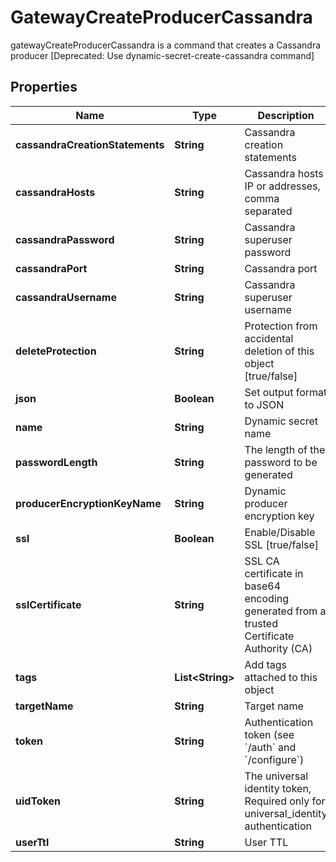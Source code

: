 

# GatewayCreateProducerCassandra

gatewayCreateProducerCassandra is a command that creates a Cassandra producer [Deprecated: Use dynamic-secret-create-cassandra command]

## Properties

| Name | Type | Description | Notes |
|------------ | ------------- | ------------- | -------------|
|**cassandraCreationStatements** | **String** | Cassandra creation statements |  [optional] |
|**cassandraHosts** | **String** | Cassandra hosts IP or addresses, comma separated |  [optional] |
|**cassandraPassword** | **String** | Cassandra superuser password |  [optional] |
|**cassandraPort** | **String** | Cassandra port |  [optional] |
|**cassandraUsername** | **String** | Cassandra superuser username |  [optional] |
|**deleteProtection** | **String** | Protection from accidental deletion of this object [true/false] |  [optional] |
|**json** | **Boolean** | Set output format to JSON |  [optional] |
|**name** | **String** | Dynamic secret name |  |
|**passwordLength** | **String** | The length of the password to be generated |  [optional] |
|**producerEncryptionKeyName** | **String** | Dynamic producer encryption key |  [optional] |
|**ssl** | **Boolean** | Enable/Disable SSL [true/false] |  [optional] |
|**sslCertificate** | **String** | SSL CA certificate in base64 encoding generated from a trusted Certificate Authority (CA) |  [optional] |
|**tags** | **List&lt;String&gt;** | Add tags attached to this object |  [optional] |
|**targetName** | **String** | Target name |  [optional] |
|**token** | **String** | Authentication token (see &#x60;/auth&#x60; and &#x60;/configure&#x60;) |  [optional] |
|**uidToken** | **String** | The universal identity token, Required only for universal_identity authentication |  [optional] |
|**userTtl** | **String** | User TTL |  [optional] |



